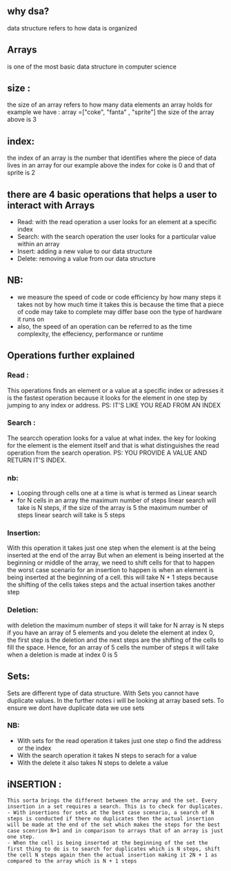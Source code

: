 ## why dsa?
data structure refers to how data is organized


## Arrays
is one of the most basic data structure in computer science

## size :
the size of an array refers to how many data elements an array holds
for example we have : array =["coke", "fanta" , "sprite"]
the size of the array above is 3

## index:
the index of an array is the number that identifies where the piece of data lives in an array
for our example above the index for coke is 0 and that of sprite is 2

## there are 4 basic operations that helps a user to interact with Arrays
- Read: with the read operation a user looks for an element at a specific index
- Search: with the search operation the user looks for a particular value within an array
- Insert: adding a new value to our data structure 
- Delete:  removing a value from our data structure

## NB:
- we measure the speed of code or code efficiency by how many steps it takes not by how much time it takes
this is because the time that a piece of code may take to complete may differ base oon the type of
hardware it runs on
- also, the speed of an operation can be referred to as the time complexity, the effeciency, performance or runtime 

## Operations further explained 
### Read :
This operations finds an element or a value at a specific index or adresses it is the fastest operation because it looks for the element in one step by jumping to any index or address. PS: IT'S LIKE YOU READ FROM AN INDEX

### Search :
The searcch operation looks for a value at what index. the key for looking for the element is the element itself and that is what distinguishes the read operation from the search operation. PS: YOU PROVIDE A VALUE AND RETURN IT'S INDEX. 
### nb:
- Looping through cells one at a time is what is termed as Linear search
- for N cells in an array the maximum number of steps linear search will take is N steps, if the size of the array is 5 the maximum number of steps linear search will take is 5 steps

### Insertion:
With this operation it takes just one step when the element is at the being inserted at the end of the array
But when an element is being inserted at the beginning or middle of the array, we need to shift cells for that to happen the worst case scenario for an insertion to happen is when an element is being inserted at the beginning of a cell. this will take N + 1 steps because the shifting of the cells takes steps and the actual insertion takes another step

### Deletion:
with  deletion the maximum number of steps it will take for N array is  N steps if you have an array of 5 elements and you delete the element at index 0, the first step is the deletion and the next steps are the shifting of the cells to fill the space. Hence, for an array of 5 cells the number of steps it will take when a deletion is made at index 0 is 5


## Sets:
Sets are different type of data structure. With Sets you cannot have duplicate values. In the further notes i will be looking at array based sets. To ensure we dont have duplicate data we use sets
###  NB:
- With sets for the read operation it takes just one step o find the address or the index
- With the search operation it takes N steps to serach for a value
- With the delete it also takes N steps to delete a value

## iNSERTION :
    This sorta brings the different between the array and the set. Every insertion in a set requires a search. This is to check for duplicates. 
    - With insertions for sets at the best case scenario, a search of N steps is conducted if there no duplicates then the actual insertion will be made at the end of the set which makes the steps for the best case scenrion N+1 and in comparison to arrays that of an array is just one step.
    - When the cell is being inserted at the beginning of the set the first thing to do is to search for duplicates which is N steps, shift the cell N steps again then the actual insertion making it 2N + 1 as compared to the array which is N + 1 steps
   
